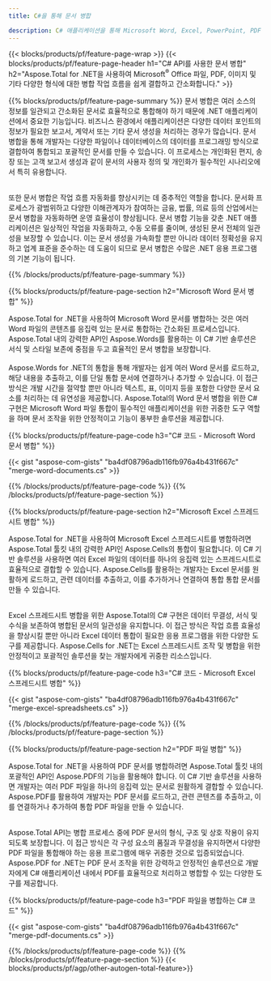 ```yaml
---
title: C#을 통해 문서 병합 

description: C# 애플리케이션을 통해 Microsoft Word, Excel, PowerPoint, PDF 및 이미지를 포함한 두 개 이상의 개별 문서를 결합합니다. 앱을 통해 온라인으로 병합 결과를 테스트하세요.
---
```


{{< blocks/products/pf/feature-page-wrap >}}
{{< blocks/products/pf/feature-page-header h1="C# API를 사용한 문서 병합" h2="Aspose.Total for .NET을 사용하여 Microsoft<sup>&reg;</sup> Office 파일, PDF, 이미지 및 기타 다양한 형식에 대한 병합 작업 흐름을 쉽게 결합하고 간소화합니다." >}}

{{% blocks/products/pf/feature-page-summary %}}
문서 병합은 여러 소스의 정보를 일관되고 간소화된 문서로 효율적으로 통합해야 하기 때문에 .NET 애플리케이션에서 중요한 기능입니다. 비즈니스 환경에서 애플리케이션은 다양한 데이터 포인트의 정보가 필요한 보고서, 계약서 또는 기타 문서 생성을 처리하는 경우가 많습니다. 문서 병합을 통해 개발자는 다양한 파일이나 데이터베이스의 데이터를 프로그래밍 방식으로 결합하여 통합되고 포괄적인 문서를 만들 수 있습니다. 이 프로세스는 개인화된 편지, 송장 또는 고객 보고서 생성과 같이 문서의 사용자 정의 및 개인화가 필수적인 시나리오에서 특히 유용합니다.<br /><br />

또한 문서 병합은 작업 흐름 자동화를 향상시키는 데 중추적인 역할을 합니다. 문서화 프로세스가 광범위하고 다양한 이해관계자가 참여하는 금융, 법률, 의료 등의 산업에서는 문서 병합을 자동화하면 운영 효율성이 향상됩니다. 문서 병합 기능을 갖춘 .NET 애플리케이션은 일상적인 작업을 자동화하고, 수동 오류를 줄이며, 생성된 문서 전체의 일관성을 보장할 수 있습니다. 이는 문서 생성을 가속화할 뿐만 아니라 데이터 정확성을 유지하고 업계 표준을 준수하는 데 도움이 되므로 문서 병합은 수많은 .NET 응용 프로그램의 기본 기능이 됩니다.

{{% /blocks/products/pf/feature-page-summary  %}}

{{% blocks/products/pf/feature-page-section  h2="Microsoft Word 문서 병합" %}}

Aspose.Total for .NET을 사용하여 Microsoft Word 문서를 병합하는 것은 여러 Word 파일의 콘텐츠를 응집력 있는 문서로 통합하는 간소화된 프로세스입니다. Aspose.Total 내의 강력한 API인 Aspose.Words를 활용하는 이 C# 기반 솔루션은 서식 및 스타일 보존에 중점을 두고 효율적인 문서 병합을 보장합니다. 
<br /><br />
Aspose.Words for .NET의 통합을 통해 개발자는 쉽게 여러 Word 문서를 로드하고, 해당 내용을 추출하고, 이를 단일 통합 문서에 연결하거나 추가할 수 있습니다. 이 접근 방식은 개발 시간을 절약할 뿐만 아니라 텍스트, 표, 이미지 등을 포함한 다양한 문서 요소를 처리하는 데 유연성을 제공합니다. Aspose.Total의 Word 문서 병합을 위한 C# 구현은 Microsoft Word 파일 통합이 필수적인 애플리케이션을 위한 귀중한 도구 역할을 하며 문서 조작을 위한 안정적이고 기능이 풍부한 솔루션을 제공합니다.


{{% blocks/products/pf/feature-page-code h3="C# 코드 - Microsoft Word 문서 병합" %}}

{{< gist "aspose-com-gists" "ba4df08796adb116fb976a4b431f667c" "merge-word-documents.cs" >}}

{{% /blocks/products/pf/feature-page-code  %}}
{{% /blocks/products/pf/feature-page-section %}}

{{% blocks/products/pf/feature-page-section  h2="Microsoft Excel 스프레드시트 병합" %}}

Aspose.Total for .NET을 사용하여 Microsoft Excel 스프레드시트를 병합하려면 Aspose.Total 툴킷 내의 강력한 API인 Aspose.Cells의 통합이 필요합니다. 이 C# 기반 솔루션을 사용하면 여러 Excel 파일의 데이터를 하나의 응집력 있는 스프레드시트로 효율적으로 결합할 수 있습니다. Aspose.Cells를 활용하는 개발자는 Excel 문서를 원활하게 로드하고, 관련 데이터를 추출하고, 이를 추가하거나 연결하여 통합 통합 문서를 만들 수 있습니다. <br /> <br />

Excel 스프레드시트 병합을 위한 Aspose.Total의 C# 구현은 데이터 무결성, 서식 및 수식을 보존하여 병합된 문서의 일관성을 유지합니다. 이 접근 방식은 작업 흐름 효율성을 향상시킬 뿐만 아니라 Excel 데이터 통합이 필요한 응용 프로그램을 위한 다양한 도구를 제공합니다. Aspose.Cells for .NET는 Excel 스프레드시트 조작 및 병합을 위한 안정적이고 포괄적인 솔루션을 찾는 개발자에게 귀중한 리소스입니다.


{{% blocks/products/pf/feature-page-code h3="C# 코드 - Microsoft Excel 스프레드시트 병합" %}}

{{< gist "aspose-com-gists" "ba4df08796adb116fb976a4b431f667c" "merge-excel-spreadsheets.cs" >}}

{{% /blocks/products/pf/feature-page-code  %}}
{{% /blocks/products/pf/feature-page-section %}}


{{% blocks/products/pf/feature-page-section  h2="PDF 파일 병합" %}}

Aspose.Total for .NET을 사용하여 PDF 문서를 병합하려면 Aspose.Total 툴킷 내의 포괄적인 API인 Aspose.PDF의 기능을 활용해야 합니다. 이 C# 기반 솔루션을 사용하면 개발자는 여러 PDF 파일을 하나의 응집력 있는 문서로 원활하게 결합할 수 있습니다. Aspose.PDF를 활용하여 개발자는 PDF 문서를 로드하고, 관련 콘텐츠를 추출하고, 이를 연결하거나 추가하여 통합 PDF 파일을 만들 수 있습니다. <br /><br />

Aspose.Total API는 병합 프로세스 중에 PDF 문서의 형식, 구조 및 상호 작용이 유지되도록 보장합니다. 이 접근 방식은 각 구성 요소의 품질과 무결성을 유지하면서 다양한 PDF 파일을 통합해야 하는 응용 프로그램에 매우 귀중한 것으로 입증되었습니다. Aspose.PDF for .NET는 PDF 문서 조작을 위한 강력하고 안정적인 솔루션으로 개발자에게 C# 애플리케이션 내에서 PDF를 효율적으로 처리하고 병합할 수 있는 다양한 도구를 제공합니다. 

{{% blocks/products/pf/feature-page-code h3="PDF 파일을 병합하는 C# 코드" %}}

{{< gist "aspose-com-gists" "ba4df08796adb116fb976a4b431f667c" "merge-pdf-documents.cs" >}}

{{% /blocks/products/pf/feature-page-code  %}}
{{% /blocks/products/pf/feature-page-section %}}
{{< blocks/products/pf/agp/other-autogen-total-feature>}}